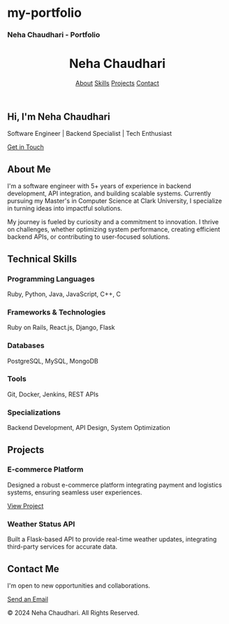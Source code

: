 # my-portfolio
<!DOCTYPE html>
<html lang="en">
<head>
  <meta charset="UTF-8">
  <meta name="viewport" content="width=device-width, initial-scale=1.0">
  <meta name="description" content="Profile of Neha Chaudhari - Software Engineer and Graduate Student at Clark University.">
  <h3>Neha Chaudhari - Portfolio</h3>
  <link href="https://cdn.jsdelivr.net/npm/tailwindcss@2.2.19/dist/tailwind.min.css" rel="stylesheet">
  <link rel="stylesheet" href="https://cdnjs.cloudflare.com/ajax/libs/font-awesome/6.0.0-beta3/css/all.min.css" integrity="sha384-k6RqeWeci5ZR/Lv4MR0sA0FfDOMqeG1NhZrX5mGYJtx2W3apKUea7r9fZfbwFGW9" crossorigin="anonymous">
</head>
<body class="bg-gray-100 text-gray-800">
  <!-- Navbar -->
  <header class="bg-blue-600 text-white">
    <div class="container mx-auto flex justify-between items-center py-4 px-6">
      <h1 class="text-2xl font-bold">Neha Chaudhari</h1>
      <nav>
        <a href="#about" class="px-4 hover:text-gray-200">About</a>
        <a href="#skills" class="px-4 hover:text-gray-200">Skills</a>
        <a href="#projects" class="px-4 hover:text-gray-200">Projects</a>
        <a href="#contact" class="px-4 hover:text-gray-200">Contact</a>
      </nav>
    </div>
  </header>

  <!-- Hero Section -->
  <section class="bg-gray-200 py-20 text-center">
    <div class="container mx-auto">
      <h2 class="text-5xl font-bold text-blue-700">Hi, I'm Neha Chaudhari</h2>
      <p class="text-2xl mt-4 text-gray-800">Software Engineer | Backend Specialist | Tech Enthusiast</p>
      <a href="#contact" class="mt-8 inline-block bg-blue-700 text-white px-6 py-3 rounded hover:bg-blue-800">Get in Touch</a>
    </div>
  </section>

  <!-- About Section -->
  <section id="about" class="bg-white py-12">
    <div class="container mx-auto px-6">
      <h2 class="text-4xl font-bold text-gray-900 mb-4">About Me</h2>
      <p class="text-lg text-gray-700 leading-relaxed">
        I'm a software engineer with 5+ years of experience in backend development, API integration, and building scalable systems. Currently pursuing my Master's in Computer Science at Clark University, I specialize in turning ideas into impactful solutions.
      </p>
      <p class="text-lg text-gray-700 leading-relaxed mt-4">
        My journey is fueled by curiosity and a commitment to innovation. I thrive on challenges, whether optimizing system performance, creating efficient backend APIs, or contributing to user-focused solutions.
      </p>
    </div>
  </section>

  <!-- Skills Section -->
  <section id="skills" class="bg-gray-100 py-12">
    <div class="container mx-auto px-6">
      <h2 class="text-4xl font-bold text-gray-900 mb-4">Technical Skills</h2>
      <div class="grid grid-cols-1 sm:grid-cols-2 lg:grid-cols-3 gap-6">
        <div class="p-6 bg-white shadow rounded text-center">
          <h3 class="text-xl font-semibold text-blue-700">Programming Languages</h3>
          <p class="text-gray-700 mt-2">Ruby, Python, Java, JavaScript, C++, C</p>
        </div>
        <div class="p-6 bg-white shadow rounded text-center">
          <h3 class="text-xl font-semibold text-green-700">Frameworks & Technologies</h3>
          <p class="text-gray-700 mt-2">Ruby on Rails, React.js, Django, Flask</p>
        </div>
        <div class="p-6 bg-white shadow rounded text-center">
          <h3 class="text-xl font-semibold text-yellow-700">Databases</h3>
          <p class="text-gray-700 mt-2">PostgreSQL, MySQL, MongoDB</p>
        </div>
        <div class="p-6 bg-white shadow rounded text-center">
          <h3 class="text-xl font-semibold text-purple-700">Tools</h3>
          <p class="text-gray-700 mt-2">Git, Docker, Jenkins, REST APIs</p>
        </div>
        <div class="p-6 bg-white shadow rounded text-center">
          <h3 class="text-xl font-semibold text-red-700">Specializations</h3>
          <p class="text-gray-700 mt-2">Backend Development, API Design, System Optimization</p>
        </div>
      </div>
    </div>
  </section>

  <!-- Projects Section -->
  <section id="projects" class="bg-white py-12">
    <div class="container mx-auto px-6">
      <h2 class="text-4xl font-bold text-gray-900 mb-4">Projects</h2>
      <div class="space-y-6">
        <div class="p-6 bg-gray-100 rounded shadow">
          <h3 class="text-xl font-semibold text-gray-800">E-commerce Platform</h3>
          <p class="text-gray-700 mt-2">
            Designed a robust e-commerce platform integrating payment and logistics systems, ensuring seamless user experiences.
          </p>
          <a href="http://18.117.242.182/" target="_blank" class="text-blue-600 font-semibold underline">View Project</a>
        </div>
        <div class="p-6 bg-gray-100 rounded shadow">
          <h3 class="text-xl font-semibold text-gray-800">Weather Status API</h3>
          <p class="text-gray-700 mt-2">
            Built a Flask-based API to provide real-time weather updates, integrating third-party services for accurate data.
          </p>
        </div>
      </div>
    </div>
  </section>

  <!-- Contact Section -->
  <section id="contact" class="bg-blue-600 text-white py-12">
    <div class="container mx-auto text-center">
      <h2 class="text-4xl font-bold mb-4">Contact Me</h2>
      <p class="text-lg">I'm open to new opportunities and collaborations.</p>
      <a href="mailto:nchaudhari@clarku.edu" class="mt-6 inline-block bg-white text-blue-600 px-6 py-3 rounded hover:bg-gray-100">
        Send an Email
      </a>
    </div>
  </section>

  <!-- Footer -->
  <footer class="bg-gray-800 text-white py-6 text-center">
    <p>&copy; 2024 Neha Chaudhari. All Rights Reserved.</p>
  </footer>
</body>
</html>
